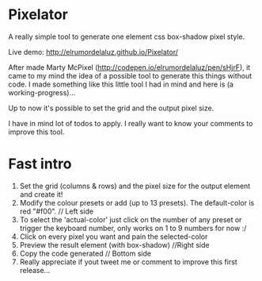 Pixelator
=========

A really simple tool to generate one element css box-shadow pixel style.

Live demo: http://elrumordelaluz.github.io/Pixelator/

After made Marty McPixel (http://codepen.io/elrumordelaluz/pen/sHjrF), 
it came to my mind the idea of a possible tool to generate this things without code.
I made something like this little tool I had in mind and here is (a working-progress)...

Up to now it's possible to set the grid and the output pixel size.

I have in mind lot of todos to apply.
I really want to know your comments to improve this tool.


Fast intro
==========
1. Set the grid (columns & rows) and the pixel size for the output element and create it!
2. Modify the colour presets or add (up to 13 presets). The default-color is red "#f00". // Left side
3. To select the 'actual-color' just click on the number of any preset or trigger the keyboard number, only works on 1 to 9 numbers for now :/
4. Click on every pixel you want and pain the selected-color
5. Preview the result element (with box-shadow) //Right side
6. Copy the code generated // Bottom side
7. Really appreciate if yout tweet me or comment to improve this first release...
